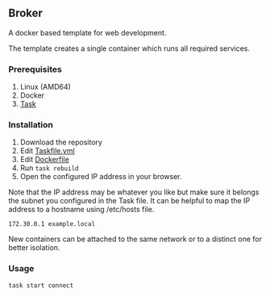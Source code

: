 ## Broker

A docker based template for web development.

The template creates a single container which runs all required services.

### Prerequisites

1. Linux (AMD64)
2. Docker
3. [Task](https://taskfile.dev)

### Installation

1. Download the repository
2. Edit [Taskfile.yml](./Taskfile.yml)
3. Edit [Dockerfile](./image/Dockerfile)
4. Run `task rebuild`
5. Open the configured IP address in your browser.

Note that the IP address may be whatever you like but make sure it belongs the subnet you configured in the Task file.
It can be helpful to map the IP address to a hostname using /etc/hosts file.
```
172.30.0.1 example.local
```
New containers can be attached to the same network or to a distinct one for better isolation.

### Usage

```
task start connect
```
